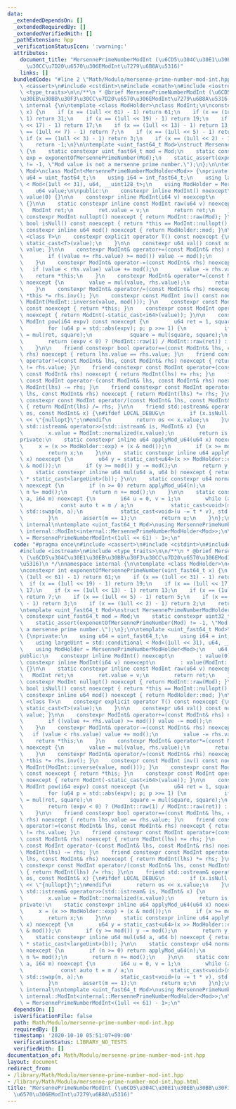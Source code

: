 ```yaml
---
data:
  _extendedDependsOn: []
  _extendedRequiredBy: []
  _extendedVerifiedWith: []
  _pathExtension: hpp
  _verificationStatusIcon: ':warning:'
  attributes:
    document_title: "MersennePrimeNumberModInt (\u6CD5\u304C\u30E1\u30EB\u30BB\u30F3\
      \u30CC\u7D20\u6570\u306EModInt\u7279\u6B8A\u5316)"
    links: []
  bundledCode: "#line 2 \"Math/Modulo/mersenne-prime-number-mod-int.hpp\"\n#include\
    \ <cassert>\n#include <cstdint>\n#include <cmath>\n#include <iostream>\n#include\
    \ <type_traits>\n\n/**\n * @brief MersennePrimeNumberModInt (\u6CD5\u304C\u30E1\
    \u30EB\u30BB\u30F3\u30CC\u7D20\u6570\u306EModInt\u7279\u6B8A\u5316)\n */\nnamespace\
    \ internal {\n\ntemplate <class ModHolder>\nclass ModInt;\n\nconstexpr int exponentOfMersennePrimeNumber(uint_fast64_t\
    \ x) {\n    if (x == (1ull << 61) - 1) return 61;\n    if (x == (1ull << 31) -\
    \ 1) return 31;\n    if (x == (1ull << 19) - 1) return 19;\n    if (x == (1ull\
    \ << 17) - 1) return 17;\n    if (x == (1ull << 13) - 1) return 13;\n    if (x\
    \ == (1ull << 7) - 1) return 7;\n    if (x == (1ull << 5) - 1) return 5;\n   \
    \ if (x == (1ull << 3) - 1) return 3;\n    if (x == (1ull << 2) - 1) return 2;\n\
    \    return -1;\n}\n\ntemplate <uint_fast64_t Mod>\nstruct MersennePrimeNumberModHolder\
    \ {\n    static constexpr uint_fast64_t mod = Mod;\n    static constexpr uint32_t\
    \ exp = exponentOfMersennePrimeNumber(Mod);\n    static_assert(exponentOfMersennePrimeNumber(Mod)\
    \ != -1, \"Mod value is not a mersenne prime number.\");\n};\n\ntemplate <uint_fast64_t\
    \ Mod>\nclass ModInt<MersennePrimeNumberModHolder<Mod>> {\nprivate:\n    using\
    \ u64 = uint_fast64_t;\n    using i64 = int_fast64_t;\n    using largeUint = std::conditional\
    \ < Mod<(1ull << 31), u64, __uint128_t>;\n    using ModHolder = MersennePrimeNumberModHolder<Mod>;\n\
    \    u64 value;\n\npublic:\n    constexpr inline ModInt() noexcept\n        :\
    \ value(0) {}\n\n    constexpr inline ModInt(i64 v) noexcept\n        : value(ModInt::normalized(v))\
    \ {}\n\n    static constexpr inline const ModInt raw(u64 v) noexcept {\n     \
    \   ModInt ret;\n        ret.value = v;\n        return ret;\n    }\n\n    static\
    \ constexpr ModInt nullopt() noexcept { return ModInt::raw(Mod); }\n\n    constexpr\
    \ bool isNull() const noexcept { return *this == ModInt::nullopt(); }\n\n    static\
    \ constexpr inline u64 mod() noexcept { return ModHolder::mod; }\n\n    template\
    \ <class T>\n    constexpr explicit operator T() const noexcept {\n        return\
    \ static_cast<T>(value);\n    }\n\n    constexpr u64 val() const noexcept { return\
    \ value; }\n\n    constexpr ModInt& operator+=(const ModInt& rhs) noexcept {\n\
    \        if ((value += rhs.value) >= mod()) value -= mod();\n        return *this;\n\
    \    }\n    constexpr ModInt& operator-=(const ModInt& rhs) noexcept {\n     \
    \   if (value < rhs.value) value += mod();\n        value -= rhs.value;\n    \
    \    return *this;\n    }\n    constexpr ModInt& operator*=(const ModInt& rhs)\
    \ noexcept {\n        value = mul(value, rhs.value);\n        return *this;\n\
    \    }\n    constexpr ModInt& operator/=(const ModInt& rhs) noexcept { return\
    \ *this *= rhs.inv(); }\n    constexpr const ModInt inv() const noexcept { return\
    \ ModInt(ModInt::inverse(value, mod())); }\n    constexpr const ModInt operator+()\
    \ const noexcept { return *this; }\n    constexpr const ModInt operator-() const\
    \ noexcept { return ModInt(-static_cast<i64>(value)); }\n\n    constexpr const\
    \ ModInt pow(i64 expv) const noexcept {\n        u64 ret = 1, square = value;\n\
    \        for (u64 p = std::abs(expv); p; p >>= 1) {\n            if (p & 1) ret\
    \ = mul(ret, square);\n            square = mul(square, square);\n        }\n\
    \        return (expv < 0) ? (ModInt::raw(1) / ModInt::raw(ret)) : ModInt::raw(ret);\n\
    \    }\n\n    friend constexpr bool operator==(const ModInt& lhs, const ModInt&\
    \ rhs) noexcept { return lhs.value == rhs.value; }\n    friend constexpr bool\
    \ operator!=(const ModInt& lhs, const ModInt& rhs) noexcept { return lhs.value\
    \ != rhs.value; }\n    friend constexpr const ModInt operator+(const ModInt& lhs,\
    \ const ModInt& rhs) noexcept { return ModInt(lhs) += rhs; }\n    friend constexpr\
    \ const ModInt operator-(const ModInt& lhs, const ModInt& rhs) noexcept { return\
    \ ModInt(lhs) -= rhs; }\n    friend constexpr const ModInt operator*(const ModInt&\
    \ lhs, const ModInt& rhs) noexcept { return ModInt(lhs) *= rhs; }\n    friend\
    \ constexpr const ModInt operator/(const ModInt& lhs, const ModInt& rhs) noexcept\
    \ { return ModInt(lhs) /= rhs; }\n\n    friend std::ostream& operator<<(std::ostream&\
    \ os, const ModInt& x) {\n#ifdef LOCAL_DEBUG\n        if (x.isNull()) return os\
    \ << \"{nullopt}\";\n#endif\n        return os << x.value;\n    }\n\n    friend\
    \ std::istream& operator>>(std::istream& is, ModInt& x) {\n        is >> x.value;\n\
    \        x.value = ModInt::normalized(x.value);\n        return is;\n    }\n\n\
    private:\n    static constexpr inline u64 applyMod_u64(u64 x) noexcept {\n   \
    \     x = (x >> ModHolder::exp) + (x & mod());\n        if (x >= mod()) x -= mod();\n\
    \        return x;\n    }\n\n    static constexpr inline u64 applyMod_largeUint(largeUint\
    \ x) noexcept {\n        u64 y = static_cast<u64>(x >> ModHolder::exp) + static_cast<u64>(x\
    \ & mod());\n        if (y >= mod()) y -= mod();\n        return y;\n    }\n\n\
    \    static constexpr inline u64 mul(u64 a, u64 b) noexcept { return applyMod_largeUint(static_cast<largeUint>(a)\
    \ * static_cast<largeUint>(b)); }\n\n    static constexpr u64 normalized(i64 n)\
    \ noexcept {\n        if (n >= 0) return applyMod_u64(n);\n        if (n < -mod())\
    \ n %= mod();\n        return n += mod();\n    }\n\n    static constexpr i64 inverse(i64\
    \ a, i64 m) noexcept {\n        i64 u = 0, v = 1;\n        while (a != 0) {\n\
    \            const auto t = m / a;\n            static_cast<void>(m -= t * a),\
    \ std::swap(m, a);\n            static_cast<void>(u -= t * v), std::swap(u, v);\n\
    \        }\n        assert(m == 1);\n        return u;\n    }\n};\n\n}  // namespace\
    \ internal\n\ntemplate <uint_fast64_t Mod>\nusing MersennePrimeNumberModInt =\
    \ internal::ModInt<internal::MersennePrimeNumberModHolder<Mod>>;\n\nusing ModInt_2pow61_1\
    \ = MersennePrimeNumberModInt<(1ull << 61) - 1>;\n"
  code: "#pragma once\n#include <cassert>\n#include <cstdint>\n#include <cmath>\n\
    #include <iostream>\n#include <type_traits>\n\n/**\n * @brief MersennePrimeNumberModInt\
    \ (\u6CD5\u304C\u30E1\u30EB\u30BB\u30F3\u30CC\u7D20\u6570\u306EModInt\u7279\u6B8A\
    \u5316)\n */\nnamespace internal {\n\ntemplate <class ModHolder>\nclass ModInt;\n\
    \nconstexpr int exponentOfMersennePrimeNumber(uint_fast64_t x) {\n    if (x ==\
    \ (1ull << 61) - 1) return 61;\n    if (x == (1ull << 31) - 1) return 31;\n  \
    \  if (x == (1ull << 19) - 1) return 19;\n    if (x == (1ull << 17) - 1) return\
    \ 17;\n    if (x == (1ull << 13) - 1) return 13;\n    if (x == (1ull << 7) - 1)\
    \ return 7;\n    if (x == (1ull << 5) - 1) return 5;\n    if (x == (1ull << 3)\
    \ - 1) return 3;\n    if (x == (1ull << 2) - 1) return 2;\n    return -1;\n}\n\
    \ntemplate <uint_fast64_t Mod>\nstruct MersennePrimeNumberModHolder {\n    static\
    \ constexpr uint_fast64_t mod = Mod;\n    static constexpr uint32_t exp = exponentOfMersennePrimeNumber(Mod);\n\
    \    static_assert(exponentOfMersennePrimeNumber(Mod) != -1, \"Mod value is not\
    \ a mersenne prime number.\");\n};\n\ntemplate <uint_fast64_t Mod>\nclass ModInt<MersennePrimeNumberModHolder<Mod>>\
    \ {\nprivate:\n    using u64 = uint_fast64_t;\n    using i64 = int_fast64_t;\n\
    \    using largeUint = std::conditional < Mod<(1ull << 31), u64, __uint128_t>;\n\
    \    using ModHolder = MersennePrimeNumberModHolder<Mod>;\n    u64 value;\n\n\
    public:\n    constexpr inline ModInt() noexcept\n        : value(0) {}\n\n   \
    \ constexpr inline ModInt(i64 v) noexcept\n        : value(ModInt::normalized(v))\
    \ {}\n\n    static constexpr inline const ModInt raw(u64 v) noexcept {\n     \
    \   ModInt ret;\n        ret.value = v;\n        return ret;\n    }\n\n    static\
    \ constexpr ModInt nullopt() noexcept { return ModInt::raw(Mod); }\n\n    constexpr\
    \ bool isNull() const noexcept { return *this == ModInt::nullopt(); }\n\n    static\
    \ constexpr inline u64 mod() noexcept { return ModHolder::mod; }\n\n    template\
    \ <class T>\n    constexpr explicit operator T() const noexcept {\n        return\
    \ static_cast<T>(value);\n    }\n\n    constexpr u64 val() const noexcept { return\
    \ value; }\n\n    constexpr ModInt& operator+=(const ModInt& rhs) noexcept {\n\
    \        if ((value += rhs.value) >= mod()) value -= mod();\n        return *this;\n\
    \    }\n    constexpr ModInt& operator-=(const ModInt& rhs) noexcept {\n     \
    \   if (value < rhs.value) value += mod();\n        value -= rhs.value;\n    \
    \    return *this;\n    }\n    constexpr ModInt& operator*=(const ModInt& rhs)\
    \ noexcept {\n        value = mul(value, rhs.value);\n        return *this;\n\
    \    }\n    constexpr ModInt& operator/=(const ModInt& rhs) noexcept { return\
    \ *this *= rhs.inv(); }\n    constexpr const ModInt inv() const noexcept { return\
    \ ModInt(ModInt::inverse(value, mod())); }\n    constexpr const ModInt operator+()\
    \ const noexcept { return *this; }\n    constexpr const ModInt operator-() const\
    \ noexcept { return ModInt(-static_cast<i64>(value)); }\n\n    constexpr const\
    \ ModInt pow(i64 expv) const noexcept {\n        u64 ret = 1, square = value;\n\
    \        for (u64 p = std::abs(expv); p; p >>= 1) {\n            if (p & 1) ret\
    \ = mul(ret, square);\n            square = mul(square, square);\n        }\n\
    \        return (expv < 0) ? (ModInt::raw(1) / ModInt::raw(ret)) : ModInt::raw(ret);\n\
    \    }\n\n    friend constexpr bool operator==(const ModInt& lhs, const ModInt&\
    \ rhs) noexcept { return lhs.value == rhs.value; }\n    friend constexpr bool\
    \ operator!=(const ModInt& lhs, const ModInt& rhs) noexcept { return lhs.value\
    \ != rhs.value; }\n    friend constexpr const ModInt operator+(const ModInt& lhs,\
    \ const ModInt& rhs) noexcept { return ModInt(lhs) += rhs; }\n    friend constexpr\
    \ const ModInt operator-(const ModInt& lhs, const ModInt& rhs) noexcept { return\
    \ ModInt(lhs) -= rhs; }\n    friend constexpr const ModInt operator*(const ModInt&\
    \ lhs, const ModInt& rhs) noexcept { return ModInt(lhs) *= rhs; }\n    friend\
    \ constexpr const ModInt operator/(const ModInt& lhs, const ModInt& rhs) noexcept\
    \ { return ModInt(lhs) /= rhs; }\n\n    friend std::ostream& operator<<(std::ostream&\
    \ os, const ModInt& x) {\n#ifdef LOCAL_DEBUG\n        if (x.isNull()) return os\
    \ << \"{nullopt}\";\n#endif\n        return os << x.value;\n    }\n\n    friend\
    \ std::istream& operator>>(std::istream& is, ModInt& x) {\n        is >> x.value;\n\
    \        x.value = ModInt::normalized(x.value);\n        return is;\n    }\n\n\
    private:\n    static constexpr inline u64 applyMod_u64(u64 x) noexcept {\n   \
    \     x = (x >> ModHolder::exp) + (x & mod());\n        if (x >= mod()) x -= mod();\n\
    \        return x;\n    }\n\n    static constexpr inline u64 applyMod_largeUint(largeUint\
    \ x) noexcept {\n        u64 y = static_cast<u64>(x >> ModHolder::exp) + static_cast<u64>(x\
    \ & mod());\n        if (y >= mod()) y -= mod();\n        return y;\n    }\n\n\
    \    static constexpr inline u64 mul(u64 a, u64 b) noexcept { return applyMod_largeUint(static_cast<largeUint>(a)\
    \ * static_cast<largeUint>(b)); }\n\n    static constexpr u64 normalized(i64 n)\
    \ noexcept {\n        if (n >= 0) return applyMod_u64(n);\n        if (n < -mod())\
    \ n %= mod();\n        return n += mod();\n    }\n\n    static constexpr i64 inverse(i64\
    \ a, i64 m) noexcept {\n        i64 u = 0, v = 1;\n        while (a != 0) {\n\
    \            const auto t = m / a;\n            static_cast<void>(m -= t * a),\
    \ std::swap(m, a);\n            static_cast<void>(u -= t * v), std::swap(u, v);\n\
    \        }\n        assert(m == 1);\n        return u;\n    }\n};\n\n}  // namespace\
    \ internal\n\ntemplate <uint_fast64_t Mod>\nusing MersennePrimeNumberModInt =\
    \ internal::ModInt<internal::MersennePrimeNumberModHolder<Mod>>;\n\nusing ModInt_2pow61_1\
    \ = MersennePrimeNumberModInt<(1ull << 61) - 1>;\n"
  dependsOn: []
  isVerificationFile: false
  path: Math/Modulo/mersenne-prime-number-mod-int.hpp
  requiredBy: []
  timestamp: '2020-10-10 05:51:07+09:00'
  verificationStatus: LIBRARY_NO_TESTS
  verifiedWith: []
documentation_of: Math/Modulo/mersenne-prime-number-mod-int.hpp
layout: document
redirect_from:
- /library/Math/Modulo/mersenne-prime-number-mod-int.hpp
- /library/Math/Modulo/mersenne-prime-number-mod-int.hpp.html
title: "MersennePrimeNumberModInt (\u6CD5\u304C\u30E1\u30EB\u30BB\u30F3\u30CC\u7D20\
  \u6570\u306EModInt\u7279\u6B8A\u5316)"
---
```

